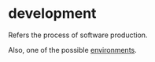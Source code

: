 
# development

Refers the process of software production.

Also, one of the possible [environments](./environment).
